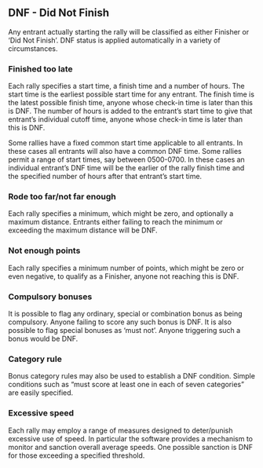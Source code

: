 ## DNF - **D**id **N**ot **F**inish

Any entrant actually starting the rally will be classified as either Finisher or ‘Did Not Finish’. DNF status is applied automatically in a variety of circumstances.

### Finished too late
Each rally specifies a start time, a finish time and a number of hours. The start time is the earliest possible start time for any entrant. The finish time is the latest possible finish time, anyone whose check-in time is later than this is DNF. The number of hours is added to the entrant’s start time to give that entrant’s individual cutoff time, anyone whose check-in time is later than this is DNF.

Some rallies have a fixed common start time applicable to all entrants. In these cases all entrants will also have a common DNF time. Some rallies permit a range of start times, say between 0500-0700. In these cases an individual entrant’s DNF time will be the earlier of the rally finish time and the specified number of hours after that entrant’s start time.
### Rode too far/not far enough
Each rally specifies a minimum, which might be zero, and optionally a maximum distance. Entrants either failing to reach the minimum or exceeding the maximum distance will be DNF.
### Not enough points
Each rally specifies a minimum number of points, which might be zero or even negative, to qualify as a Finisher, anyone not reaching this is DNF.
### Compulsory bonuses
It is possible to flag any ordinary, special or combination bonus as being compulsory. Anyone failing to score any such bonus is DNF. It is also possible to flag special bonuses as ‘must not’. Anyone triggering such a bonus would be DNF.
### Category rule
Bonus category rules may also be used to establish a DNF condition. Simple conditions such as “must score at least one in each of seven categories” are easily specified.

### Excessive speed
Each rally may employ a range of measures designed to deter/punish excessive use of speed. In particular the software provides a mechanism to monitor and sanction overall average speeds. One possible sanction is DNF for those exceeding a specified threshold.
